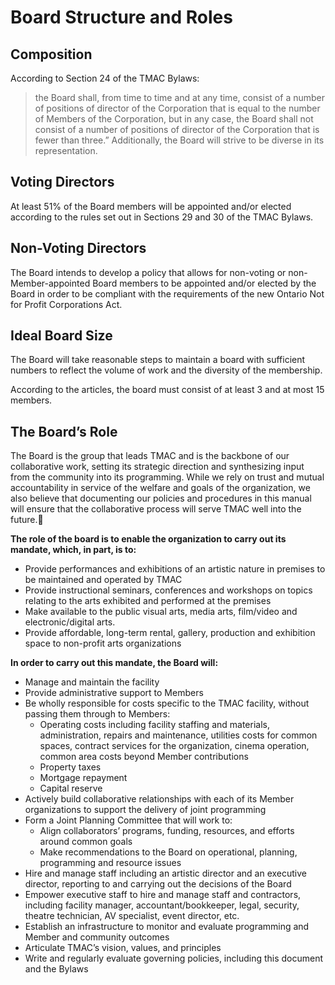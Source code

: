 # Board Structure and Roles

## Composition

According to Section 24 of the TMAC Bylaws:

> the Board shall, from time to time and at any time, consist of a number of positions of director of the Corporation that is equal to the number of Members of the Corporation, but in any case, the Board shall not consist of a number of positions of director of the Corporation that is fewer than three.” Additionally, the Board will strive to be diverse in its representation.

## Voting Directors

At least 51% of the Board members will be appointed and/or elected according to the rules set out in Sections 29 and 30 of the TMAC Bylaws.

## Non-Voting Directors

The Board intends to develop a policy that allows for non-voting or non-Member-appointed Board members to be appointed and/or elected by the Board in order to be compliant with the requirements of the new Ontario Not for Profit Corporations Act.

## Ideal Board Size

The Board will take reasonable steps to maintain a board with sufficient numbers to reflect the volume of work and the diversity of the membership.

According to the articles, the board must consist of at least 3 and at most 15 members.

## The Board’s Role

The Board is the group that leads TMAC and is the backbone of our collaborative work, setting its strategic direction and synthesizing input from the community into its programming. While we rely on trust and mutual accountability in service of the welfare and goals of the organization, we also believe that documenting our policies and procedures in this manual will ensure that the collaborative process will serve TMAC well into the future.

**The role of the board is to enable the organization to carry out its mandate, which, in part, is to:**

* Provide performances and exhibitions of an artistic nature in premises to be maintained and operated by TMAC
* Provide instructional seminars, conferences and workshops on topics relating to the arts exhibited and performed at the premises
* Make available to the public visual arts, media arts, film/video and electronic/digital arts.
* Provide affordable, long-term rental, gallery, production and exhibition space to non-profit arts organizations

**In order to carry out this mandate, the Board will:**

* Manage and maintain the facility
* Provide administrative support to Members
* Be wholly responsible for costs specific to the TMAC facility, without passing them through to Members:
  * Operating costs including facility staffing and materials, administration, repairs and maintenance, utilities costs for common spaces, contract services for the organization, cinema operation, common area costs beyond Member contributions
  * Property taxes
  * Mortgage repayment
  * Capital reserve
* Actively build collaborative relationships with each of its Member organizations to support the delivery of joint programming
* Form a Joint Planning Committee that will work to:
  * Align collaborators’ programs, funding, resources, and efforts around common goals
  * Make recommendations to the Board on operational, planning, programming and resource issues
* Hire and manage staff including an artistic director and an executive director, reporting to and carrying out the decisions of the Board
* Empower executive staff to hire and manage staff and contractors, including facility manager, accountant/bookkeeper, legal, security, theatre technician, AV specialist, event director, etc.
* Establish an infrastructure to monitor and evaluate programming and Member and community outcomes
* Articulate TMAC’s vision, values, and principles
* Write and regularly evaluate governing policies, including this document and the Bylaws
